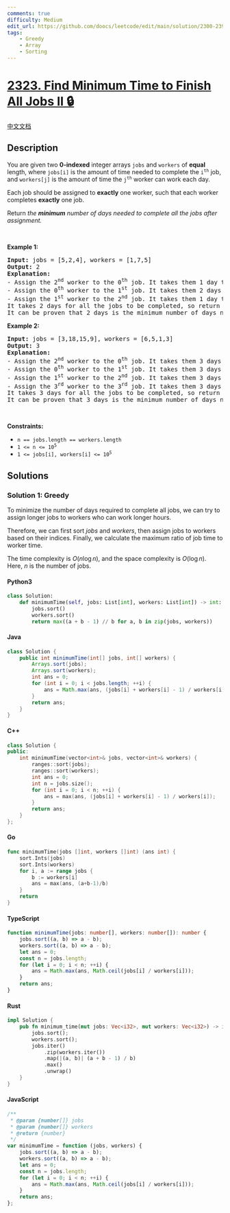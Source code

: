 ```yaml
---
comments: true
difficulty: Medium
edit_url: https://github.com/doocs/leetcode/edit/main/solution/2300-2399/2323.Find%20Minimum%20Time%20to%20Finish%20All%20Jobs%20II/README_EN.md
tags:
    - Greedy
    - Array
    - Sorting
---
```


<!-- problem:start -->

# [2323. Find Minimum Time to Finish All Jobs II 🔒](https://leetcode.com/problems/find-minimum-time-to-finish-all-jobs-ii)

[中文文档](/solution/2300-2399/2323.Find%20Minimum%20Time%20to%20Finish%20All%20Jobs%20II/README.md)

## Description

<!-- description:start -->

<p>You are given two <strong>0-indexed</strong> integer arrays <code>jobs</code> and <code>workers</code> of <strong>equal</strong> length, where <code>jobs[i]</code> is the amount of time needed to complete the <code>i<sup>th</sup></code> job, and <code>workers[j]</code> is the amount of time the <code>j<sup>th</sup></code> worker can work each day.</p>

<p>Each job should be assigned to <strong>exactly</strong> one worker, such that each worker completes <strong>exactly</strong> one job.</p>

<p>Return <em>the <strong>minimum</strong> number of days needed to complete all the jobs after assignment.</em></p>

<p>&nbsp;</p>
<p><strong class="example">Example 1:</strong></p>

<pre>
<strong>Input:</strong> jobs = [5,2,4], workers = [1,7,5]
<strong>Output:</strong> 2
<strong>Explanation:</strong>
- Assign the 2<sup>nd</sup> worker to the 0<sup>th</sup> job. It takes them 1 day to finish the job.
- Assign the 0<sup>th</sup> worker to the 1<sup>st</sup> job. It takes them 2 days to finish the job.
- Assign the 1<sup>st</sup> worker to the 2<sup>nd</sup> job. It takes them 1 day to finish the job.
It takes 2 days for all the jobs to be completed, so return 2.
It can be proven that 2 days is the minimum number of days needed.
</pre>

<p><strong class="example">Example 2:</strong></p>

<pre>
<strong>Input:</strong> jobs = [3,18,15,9], workers = [6,5,1,3]
<strong>Output:</strong> 3
<strong>Explanation:</strong>
- Assign the 2<sup>nd</sup> worker to the 0<sup>th</sup> job. It takes them 3 days to finish the job.
- Assign the 0<sup>th</sup> worker to the 1<sup>st</sup> job. It takes them 3 days to finish the job.
- Assign the 1<sup>st</sup> worker to the 2<sup>nd</sup> job. It takes them 3 days to finish the job.
- Assign the 3<sup>rd</sup> worker to the 3<sup>rd</sup> job. It takes them 3 days to finish the job.
It takes 3 days for all the jobs to be completed, so return 3.
It can be proven that 3 days is the minimum number of days needed.
</pre>

<p>&nbsp;</p>
<p><strong>Constraints:</strong></p>

<ul>
	<li><code>n == jobs.length == workers.length</code></li>
	<li><code>1 &lt;= n &lt;= 10<sup>5</sup></code></li>
	<li><code>1 &lt;= jobs[i], workers[i] &lt;= 10<sup>5</sup></code></li>
</ul>

<!-- description:end -->

## Solutions

<!-- solution:start -->

### Solution 1: Greedy

To minimize the number of days required to complete all jobs, we can try to assign longer jobs to workers who can work longer hours.

Therefore, we can first sort $\textit{jobs}$ and $\textit{workers}$, then assign jobs to workers based on their indices. Finally, we calculate the maximum ratio of job time to worker time.

The time complexity is $O(n \log n)$, and the space complexity is $O(\log n)$. Here, $n$ is the number of jobs.

<!-- tabs:start -->

#### Python3

```python
class Solution:
    def minimumTime(self, jobs: List[int], workers: List[int]) -> int:
        jobs.sort()
        workers.sort()
        return max((a + b - 1) // b for a, b in zip(jobs, workers))
```

#### Java

```java
class Solution {
    public int minimumTime(int[] jobs, int[] workers) {
        Arrays.sort(jobs);
        Arrays.sort(workers);
        int ans = 0;
        for (int i = 0; i < jobs.length; ++i) {
            ans = Math.max(ans, (jobs[i] + workers[i] - 1) / workers[i]);
        }
        return ans;
    }
}
```

#### C++

```cpp
class Solution {
public:
    int minimumTime(vector<int>& jobs, vector<int>& workers) {
        ranges::sort(jobs);
        ranges::sort(workers);
        int ans = 0;
        int n = jobs.size();
        for (int i = 0; i < n; ++i) {
            ans = max(ans, (jobs[i] + workers[i] - 1) / workers[i]);
        }
        return ans;
    }
};
```

#### Go

```go
func minimumTime(jobs []int, workers []int) (ans int) {
	sort.Ints(jobs)
	sort.Ints(workers)
	for i, a := range jobs {
		b := workers[i]
		ans = max(ans, (a+b-1)/b)
	}
	return
}
```

#### TypeScript

```ts
function minimumTime(jobs: number[], workers: number[]): number {
    jobs.sort((a, b) => a - b);
    workers.sort((a, b) => a - b);
    let ans = 0;
    const n = jobs.length;
    for (let i = 0; i < n; ++i) {
        ans = Math.max(ans, Math.ceil(jobs[i] / workers[i]));
    }
    return ans;
}
```

#### Rust

```rust
impl Solution {
    pub fn minimum_time(mut jobs: Vec<i32>, mut workers: Vec<i32>) -> i32 {
        jobs.sort();
        workers.sort();
        jobs.iter()
            .zip(workers.iter())
            .map(|(a, b)| (a + b - 1) / b)
            .max()
            .unwrap()
    }
}
```

#### JavaScript

```js
/**
 * @param {number[]} jobs
 * @param {number[]} workers
 * @return {number}
 */
var minimumTime = function (jobs, workers) {
    jobs.sort((a, b) => a - b);
    workers.sort((a, b) => a - b);
    let ans = 0;
    const n = jobs.length;
    for (let i = 0; i < n; ++i) {
        ans = Math.max(ans, Math.ceil(jobs[i] / workers[i]));
    }
    return ans;
};
```

<!-- tabs:end -->

<!-- solution:end -->

<!-- problem:end -->
